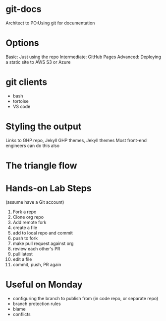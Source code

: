 # git-docs
Architect to PO:Using git for documentation

# Options
Basic: Just using the repo
Intermediate: GitHub Pages
Advanced: Deploying a static site to AWS S3 or Azure

# git clients
* bash
* tortoise
* VS code

# Styling the output
Links to GHP repo, Jekyll GHP themes, Jekyll themes
Most front-end engineers can do this also

# The triangle flow

# Hands-on Lab Steps
(assume have a Git account)

1. Fork a repo
1. Clone org repo
1. Add remote fork
1. create a file
1. add to local repo and commit
1. push to fork
1. make pull request against org
1. review each other's PR
1. pull latest
1. edit a file
1. commit, push, PR again

# Useful on Monday
* configuring the branch to publish from (in code repo, or separate repo)
* branch protection rules
* blame
* conflicts
